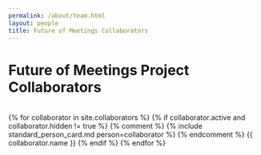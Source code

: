 ```yaml
---
permalink: /about/team.html
layout: people
title: Future of Meetings Collaborators
---
```


<h1>Future of Meetings Project Collaborators</h1><br>

<div class="container-fluid">
  <div class="row">
    {% for collaborator in site.collaborators %}
       {% if collaborator.active and collaborator.hidden != true %}
         {% comment %}
         {% include standard_person_card.md person=collaborator %}
         {% endcomment %}
       {{ collaborator.name }}
       {% endif %}
    {% endfor %}
  </div>
</div>

